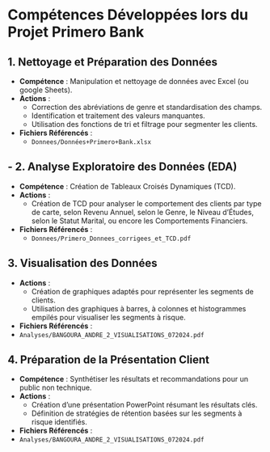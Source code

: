 # Compétences Développées lors du Projet Primero Bank

## 1. Nettoyage et Préparation des Données
- **Compétence** : Manipulation et nettoyage de données avec Excel (ou google Sheets).
- **Actions** :
  - Correction des abréviations de genre et standardisation des champs.
  - Identification et traitement des valeurs manquantes.
  - Utilisation des fonctions de tri et filtrage pour segmenter les clients.
- **Fichiers Référencés** :
  - `Donnees/Données+Primero+Bank.xlsx`
 
##  - 2. Analyse Exploratoire des Données (EDA)
- **Compétence** : Création de Tableaux Croisés Dynamiques (TCD).
- **Actions** :
  - Création de TCD pour analyser le comportement des clients par type de carte, selon Revenu Annuel, selon le Genre, le 
    Niveau d’Études, selon le Statut Marital, ou encore les Comportements Financiers. 
- **Fichiers Référencés** :
  - `Donnees/Primero_Donnees_corrigees_et_TCD.pdf`

## 3. Visualisation des Données
- **Actions** :
  - Création de graphiques adaptés pour représenter les segments de clients.
  - Utilisation des graphiques à barres, à colonnes et histogrammes empilés pour visualiser les segments à risque.
- **Fichiers Référencés** :
- `Analyses/BANGOURA_ANDRE_2_VISUALISATIONS_072024.pdf`


## 4. Préparation de la Présentation Client
- **Compétence** : Synthétiser les résultats et recommandations pour un public non technique.
- **Actions** :
  - Création d’une présentation PowerPoint résumant les résultats clés.
  - Définition de stratégies de rétention basées sur les segments à risque identifiés.
- **Fichiers Référencés** :
- `Analyses/BANGOURA_ANDRE_2_VISUALISATIONS_072024.pdf`
  
